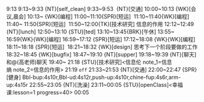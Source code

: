 9:13
9:13~9:33 {NT}[self_clean]
9:33~9:53  {NT}[交通]
10:00~10:13 {WK}[会议,晨会]
10:13~ {WK}[编程]<WAUP>
11:00~11:10{SPR}[短运] 
11:10~11:40{WK}[编程]<WAUP>
11:40~ 11:50{SPR}[短运] 
11:50~12:00{TK}[技术研究] 信息的作用
12:12~12:49 {NT}[lunch]
12:50~13:10 {STU}[ted]
13:10~13:45{BRK}[午休]
13:55~ 16:59{WK}{WK}[编程]<WAUP>
16:59~17:12 {SPR}[短运]
17:12~18:08 {WK}{WK}[编程]<WAUP>
18:11~18:18 {SPR}[短运] 
18:21~18:32 {WK}[design]<life-time-tracker> 思考下一个阶段要做的工作
18:32~18:45 {WK}[bugfix]<life-time-tracker>
18:47~19:10 {NT}[supper]
19:18~19:39 {NT}[聊天] 和@(高老师)聊天
19:40~ 21:18 {STU}[技术研究]<信息伦 note_1=信息熵 note_2=信息的作用>
21:19 `off`
21:33~21:53 {NT}[交通]
22:00~22:47 {SPR}[健身] Bbl-bup:4s10r,Bbl-ud:4s12r,push-up:4s10r,chine-fup:4s6r,arm-up:4s15r
22:55~23:05 {NT}[洗澡]
23:11~00:05 {STU}[openClass]<幸福课:lesson=1 progress=40>
00:05
